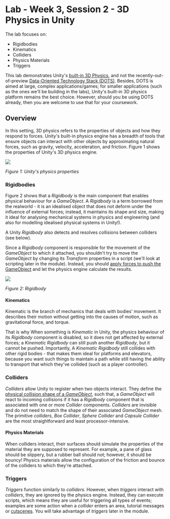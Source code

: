 # Lab - Week 3, Session 2 - 3D Physics in Unity

The lab focuses on:

+ Rigidbodies
+ Kinematics
+ Colliders
+ Physics Materials
+ Triggers

This lab demonstrates Unity's [built-in 3D Physics](https://docs.unity3d.com/Manual/PhysicsOverview.html), and not the recently-out-of-preview [Data-Oriented Technology Stack (DOTS)](https://unity.com/dots). Besides, DOTS is aimed at large, complex applications/games; for smaller applications (such as the ones we'll be building in the labs), Unity's built-in 3D physics platform remains the best choice. However, should you be using DOTS already, then you are welcome to use that for your coursework.

## Overview

In this setting, 3D physics refers to the properties of objects and how they respond to forces. Unity's built-in physics engine has a breadth of tools that ensure objects can interact with other objects by approximating natural forces, such as gravity, velocity, acceleration, and friction. Figure 1 shows the properties of Unity's 3D physics engine.

![](./images/physicsProperties.png)

_Figure 1: Unity's physics properties_

### Rigidbodies

Figure 2 shows that a _Rigidbody_ is the main component that enables physical behaviour for a _GameObject_. A _Rigidbody_ is a term borrowed from the realworld - it is an idealised object that does not deform under the influence of external forces; instead, it maintains its shape and size, making it ideal for analysing mechanical systems in physics and engineering (and also for modelling idealised physical systems in Unity!).

A Unity _Rigidbody_ also detects and resolves collisions between colliders (see below).

Since a _Rigidbody_ component is responsible for the movement of the _GameObject_ to which it attached, you shouldn't try to move the _GameObject_ by changing its _Transform_ properties in a script (we'll look at scripting later in the module). Instead, you should [apply forces to push the GameObject](https://docs.unity3d.com/Manual/RigidbodiesOverview.html) and let the physics engine calculate the results.

![](./images/rigidBody.png)

_Figure 2: Rigidbody_

#### Kinematics

Kinematic is the branch of mechanics that deals with bodies’ movement. It describes their motion without getting into the causes of motion, such as gravitational force, and torque.

That is why When something is _Kinematic_ in Unity, the physics behaviour of its _Rigidbody_ component is disabled, so it does not get affected by external forces; a _Kinematic Rigidbody_ can still push another _Rigidbody_, but it cannot be pushed. Importantly, A _Kinematic Rigidbody_ still collides with other rigid bodies - that makes them ideal for platforms and elevators, because you want such things to maintain a path while still having the ability to transport that which they've collided (such as a player controller).

### Colliders

_Colliders_ allow Unity to register when two objects interact. They define the [physical collision shape of a _GameObject_](https://docs.unity3d.com/Manual/CollidersOverview.html), such that, a _GameObject_ will react to incoming collisions if it has a _Rigidbody_ component that is associated with one or more _Collider_ components. _Colliders_ are invisible and do not need to match the shape of their associated _GameObject_ mesh. The primitive _colliders_, _Box Collider_, _Sphere Collider_ and _Capsule Collider_ are the most straightforward and least processor-intensive.

#### Physics Materials

When colliders interact, their surfaces should simulate the properties of the material they are supposed to represent. For example, a pane of glass should be slippery, but a rubber ball should not; however, it should be bouncy! Physics materials allow the configuration of the friction and bounce of the colliders to which they're attached.

### Triggers

_Triggers_ function similarly to _colliders_. However, when _triggers_ interact with _colliders_, they are ignored by the physics engine. Instead, they can execute scripts, which means they are useful for triggering all types of events; examples are some action when a _collider_ enters an area, tutorial messages or [cutscenes](https://en.wikipedia.org/wiki/Cutscene). You will take advantage of _triggers_ later in the module.
